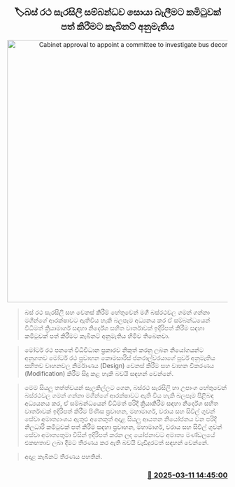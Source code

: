 <p align='center'><b><h2 align='center' title='Cabinet approval to appoint a committee to investigate bus decorations'>🏷බස් රථ සැරසිලි සම්බන්ධව සොයා බැලීමට කමිටුවක් පත් කිරීමට කැබිනට් අනුමැතිය </h2></b></p>
<p align='center'><img src='https://helakuru.sgp1.cdn.digitaloceanspaces.com/esana/images/lib/semi-bus-archived.jpg' width='600' alt='Cabinet approval to appoint a committee to investigate bus decorations'></p>

> බස් රථ සැරසිලි සහ වෙනස් කිරීම් හේතුවෙන් මගී බස්රථවල ගමන් ගන්නා මගීන්ගේ ආරක්ෂාවට ඇතිවිය හැකි බලපෑම අධ්‍යනය කර ඒ සම්බන්ධයෙන් විධිමත් ක්‍රියාමාර්ග සඳහා නිර්දේශ සහිත වාර්තාවක් ඉදිරිපත් කිරීම සඳහා කමිටුවක් පත් කිරීමට කැබිනට් අනුමැතිය හිමිව තිබෙනවා.

> මෝටර් රථ පනතේ විධිවිධාන ප්‍රකාරව නිකුත් කරනු ලබන නියෝගයන්ට අනුගතව මෝටර් රථ ප්‍රවාහන කොමසාරිස් ජනරාල්වරයාගේ පූර්ව අනුමැතිය සහිතව වාහනවල නිර්මාණය (Design) වෙනස් කිරීම සහ වාහන විකරණය (Modification) කිරීම සිදු කළ හැකි බවයි සඳහන් වෙන්නේ.

> මෙම සියලු තත්ත්වයන් සැලකිල්ලට ගෙන, බස්රථ සැරසිලි හා උපාංග හේතුවෙන් බස්රථවල ගමන් ගන්නා මගීන්ගේ ආරක්ෂාවට ඇති විය හැකි බලපෑම පිළිබඳ අධ්‍යයනය කර, ඒ සම්බන්ධයෙන් විධිමත් පරිදි ක්‍රියාකිරීම සඳහා නිර්දේශ සහිත වාර්තාවක් ඉදිරිපත් කිරීම පිණිස ප්‍රවාහන, මහාමාර්ග, වරාය සහ සිවිල් ගුවන් සේවා අමාත්‍යාංශය ඇතුළු අනෙකුත් අදාළ සියලු ආයතන නියෝජනය වන පරිදි නිලධාරි කමිටුවක් පත් කිරීම සඳහා ප්‍රවාහන, මහාමාර්ග, වරාය සහ සිවිල් ගුවන් සේවා අමාත්‍යතුමා විසින් ඉදිරිපත් කරන ලද යෝජනාවට අමාත්‍ය මණ්ඩලයේ එකඟතාව ලබා දීමට තීරණය කර ඇති බවයි වැඩිදුරටත් සඳහන් වෙන්නේ.

> අදාළ කැබිනට් තීරණය පහතින්.  



<h3 align='right'><a href='https://www.helakuru.lk/esana/p/108240/'>📅 2025-03-11 14:45:00</a></h3>

